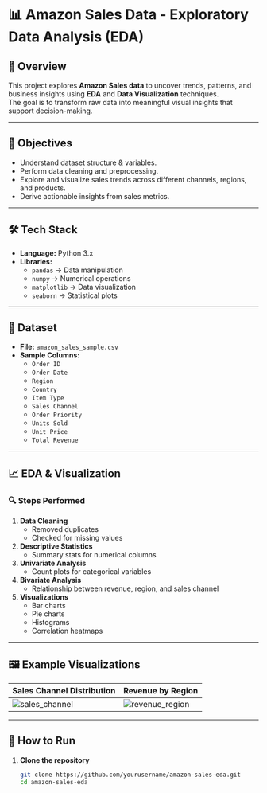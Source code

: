 # 📊 Amazon Sales Data - Exploratory Data Analysis (EDA)

## 📌 Overview
This project explores **Amazon Sales data** to uncover trends, patterns, and business insights using **EDA** and **Data Visualization** techniques.  
The goal is to transform raw data into meaningful visual insights that support decision-making.

---

## 🎯 Objectives
- Understand dataset structure & variables.
- Perform data cleaning and preprocessing.
- Explore and visualize sales trends across different channels, regions, and products.
- Derive actionable insights from sales metrics.

---

## 🛠️ Tech Stack
- **Language:** Python 3.x
- **Libraries:**
  - `pandas` → Data manipulation
  - `numpy` → Numerical operations
  - `matplotlib` → Data visualization
  - `seaborn` → Statistical plots

---

## 📂 Dataset
- **File:** `amazon_sales_sample.csv`  
- **Sample Columns:**
  - `Order ID`
  - `Order Date`
  - `Region`
  - `Country`
  - `Item Type`
  - `Sales Channel`
  - `Order Priority`
  - `Units Sold`
  - `Unit Price`
  - `Total Revenue`

---

## 📈 EDA & Visualization
### 🔍 Steps Performed
1. **Data Cleaning**
   - Removed duplicates
   - Checked for missing values
2. **Descriptive Statistics**
   - Summary stats for numerical columns
3. **Univariate Analysis**
   - Count plots for categorical variables
4. **Bivariate Analysis**
   - Relationship between revenue, region, and sales channel
5. **Visualizations**
   - Bar charts
   - Pie charts
   - Histograms
   - Correlation heatmaps

---

## 🖼️ Example Visualizations
| Sales Channel Distribution | Revenue by Region |
|----------------------------|-------------------|
| ![sales_channel](images/sales_channel.png) | ![revenue_region](images/revenue_region.png) |

---

## 📜 How to Run
1. **Clone the repository**
   ```bash
   git clone https://github.com/yourusername/amazon-sales-eda.git
   cd amazon-sales-eda

